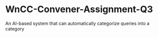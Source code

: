 # WnCC-Convener-Assignment-Q3
An AI-based system that can automatically categorize queries into a category


